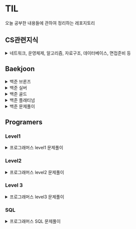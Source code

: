 # TIL
오늘 공부한 내용들에 관하여 정리하는 레포지토리

## CS관련지식
<details>
<summary>네트워크, 운영체제, 알고리즘, 자료구조, 데이터베이스, 면접준비 등 </summary>
<div markdown="1">

- [네트워크](https://github.com/yongjae5717/TIL/blob/main/Computer%20Science/Network/Network.md)
- [운영체제](https://github.com/yongjae5717/TIL/blob/main/Computer%20Science/OS/OS.md)
- [알고리즘](https://github.com/yongjae5717/TIL/blob/main/Computer%20Science/Algorithm/Algorithm.md)
- [자료구조]()
- [데이터베이스]()
- [면접준비]()
</div>
</details>

## Baekjoon
<details>
<summary>백준 브론즈</summary>
<div markdown="1">

- [9093](https://github.com/yongjae5717/TIL/blob/main/Backjoon/bronze_sol/9093.md)
- [13458](https://github.com/yongjae5717/TIL/blob/main/Backjoon/bronze_sol/13458.md)
- [1037](https://github.com/yongjae5717/TIL/blob/main/Backjoon/bronze_sol/1037.md)
- [2869](https://github.com/yongjae5717/TIL/blob/main/Backjoon/bronze_sol/2869.md)
- [2747](https://github.com/yongjae5717/TIL/blob/main/Backjoon/bronze_sol/2747.md)
- [11050](https://github.com/yongjae5717/TIL/blob/main/Backjoon/bronze_sol/11050.md)
- [12833](https://github.com/yongjae5717/TIL/blob/main/Backjoon/bronze_sol/12833.md)
- [24389](https://github.com/yongjae5717/TIL/blob/main/Backjoon/bronze_sol/24389.md)
- [10953](https://github.com/yongjae5717/TIL/blob/main/Backjoon/bronze_sol/10953.md)
- [2587](https://github.com/yongjae5717/TIL/blob/main/Backjoon/bronze_sol/2587.md)
- [25305](https://github.com/yongjae5717/TIL/blob/main/Backjoon/bronze_sol/25305.md)
- [5576](https://github.com/yongjae5717/TIL/blob/main/Backjoon/bronze_sol/5576.md)
- [9076](https://github.com/yongjae5717/TIL/blob/main/Backjoon/bronze_sol/9076.md)
- [6996](https://github.com/yongjae5717/TIL/blob/main/Backjoon/bronze_sol/6996.md)
- [1350](https://github.com/yongjae5717/TIL/blob/main/Backjoon/bronze_sol/1350.md)
- [10821](https://github.com/yongjae5717/TIL/blob/main/Backjoon/bronze_sol/10821.md)
- [10822](https://github.com/yongjae5717/TIL/blob/main/Backjoon/bronze_sol/10822.md)
- [11816](https://github.com/yongjae5717/TIL/blob/main/Backjoon/bronze_sol/11816.md)
- [10769](https://github.com/yongjae5717/TIL/blob/main/Backjoon/bronze_sol/10769.md)
- [12605](https://github.com/yongjae5717/TIL/blob/main/Backjoon/bronze_sol/12605.md)
- [1551](https://github.com/yongjae5717/TIL/blob/main/Backjoon/bronze_sol/1551.md)
- [10823](https://github.com/yongjae5717/TIL/blob/main/Backjoon/bronze_sol/10823.md)
- [8595](https://github.com/yongjae5717/TIL/blob/main/Backjoon/bronze_sol/8595.md)
- [5026](https://github.com/yongjae5717/TIL/blob/main/Backjoon/bronze_sol/5026.md)
- [5698](https://github.com/yongjae5717/TIL/blob/main/Backjoon/bronze_sol/5698.md)
- [25166](https://github.com/yongjae5717/TIL/blob/main/Backjoon/bronze_sol/25166.md)
- [11557](https://github.com/yongjae5717/TIL/blob/main/Backjoon/bronze_sol/11557.md)
- [11005](https://github.com/yongjae5717/TIL/blob/main/Backjoon/bronze_sol/11005.md)
- [2903](https://github.com/yongjae5717/TIL/blob/main/Backjoon/bronze_sol/2903.md)
- [5597](https://github.com/yongjae5717/TIL/blob/main/Backjoon/bronze_sol/5597.md)
- [10810](https://github.com/yongjae5717/TIL/blob/main/Backjoon/bronze_sol/10810.md)
- [10798](https://github.com/yongjae5717/TIL/blob/main/Backjoon/bronze_sol/10798.md)
- [2566](https://github.com/yongjae5717/TIL/blob/main/Backjoon/bronze_sol/2566.md)
- [2738](https://github.com/yongjae5717/TIL/blob/main/Backjoon/bronze_sol/2738.md)
- [10430](https://github.com/yongjae5717/TIL/blob/main/Backjoon/bronze_sol/10430.md)


</div>
</details>


<details>
<summary>백준 실버</summary>
<div markdown="1">

- [10826](https://github.com/yongjae5717/TIL/blob/main/Backjoon/silver_sol/10826.md)
- [13414](https://github.com/yongjae5717/TIL/blob/main/Backjoon/silver_sol/13414.md)
- [1269](https://github.com/yongjae5717/TIL/blob/main/Backjoon/silver_sol/1269.md)
- [10845](https://github.com/yongjae5717/TIL/blob/main/Backjoon/silver_sol/10845.md)
- [2583](https://github.com/yongjae5717/TIL/blob/main/Backjoon/silver_sol/2583.md)
- [6603](https://github.com/yongjae5717/TIL/blob/main/Backjoon/silver_sol/6603.md)
- [1406](https://github.com/yongjae5717/TIL/blob/main/Backjoon/silver_sol/1406.md)
- [14889](https://github.com/yongjae5717/TIL/blob/main/Backjoon/silver_sol/14889.md)
- [1929](https://github.com/yongjae5717/TIL/blob/main/Backjoon/silver_sol/1929.md)
- [2485](https://github.com/yongjae5717/TIL/blob/main/Backjoon/silver_sol/2485.md)
- [2529](https://github.com/yongjae5717/TIL/blob/main/Backjoon/silver_sol/2529.md)
- [2512](https://github.com/yongjae5717/TIL/blob/main/Backjoon/silver_sol/2512.md)
- [2644](https://github.com/yongjae5717/TIL/blob/main/Backjoon/silver_sol/2644.md)
- [2885](https://github.com/yongjae5717/TIL/blob/main/Backjoon/silver_sol/2885.md)
- [20044](https://github.com/yongjae5717/TIL/blob/main/Backjoon/silver_sol/20044.md)
- [2785](https://github.com/yongjae5717/TIL/blob/main/Backjoon/silver_sol/2785.md)
- [11048](https://github.com/yongjae5717/TIL/blob/main/Backjoon/silver_sol/11048.md)
- [1890](https://github.com/yongjae5717/TIL/blob/main/Backjoon/silver_sol/1890.md)
- [1309](https://github.com/yongjae5717/TIL/blob/main/Backjoon/silver_sol/1309.md)
- [11501](https://github.com/yongjae5717/TIL/blob/main/Backjoon/silver_sol/11501.md)
- [2312](https://github.com/yongjae5717/TIL/blob/main/Backjoon/silver_sol/2312.md)
- [1094](https://github.com/yongjae5717/TIL/blob/main/Backjoon/silver_sol/1094.md)
- [2961](https://github.com/yongjae5717/TIL/blob/main/Backjoon/silver_sol/2961.md)
- [1740](https://github.com/yongjae5717/TIL/blob/main/Backjoon/silver_sol/1740.md)
- [14569](https://github.com/yongjae5717/TIL/blob/main/Backjoon/silver_sol/14569.md)
- [4949](https://github.com/yongjae5717/TIL/blob/main/Backjoon/silver_sol/4949.md)
- [14425](https://github.com/yongjae5717/TIL/blob/main/Backjoon/silver_sol/14425.md)
- [17413](https://github.com/yongjae5717/TIL/blob/main/Backjoon/silver_sol/17413.md)
- [1120](https://github.com/yongjae5717/TIL/blob/main/Backjoon/silver_sol/1120.md)
- [11478](https://github.com/yongjae5717/TIL/blob/main/Backjoon/silver_sol/11478.md)
- [5525](https://github.com/yongjae5717/TIL/blob/main/Backjoon/silver_sol/5525.md)
- [5635](https://github.com/yongjae5717/TIL/blob/main/Backjoon/silver_sol/5635.md)
- [4358](https://github.com/yongjae5717/TIL/blob/main/Backjoon/silver_sol/4358.md)
- [1652](https://github.com/yongjae5717/TIL/blob/main/Backjoon/silver_sol/1652.md)
- [11931](https://github.com/yongjae5717/TIL/blob/main/Backjoon/silver_sol/11931.md)
- [8979](https://github.com/yongjae5717/TIL/blob/main/Backjoon/silver_sol/8979.md)
- [1015](https://github.com/yongjae5717/TIL/blob/main/Backjoon/silver_sol/1015.md)
- [1940](https://github.com/yongjae5717/TIL/blob/main/Backjoon/silver_sol/1940.md)
- [2276](https://github.com/yongjae5717/TIL/blob/main/Backjoon/silver_sol/2276.md)
- [5800](https://github.com/yongjae5717/TIL/blob/main/Backjoon/silver_sol/5800.md)
- [2628](https://github.com/yongjae5717/TIL/blob/main/Backjoon/silver_sol/2628.md)
- [1251](https://github.com/yongjae5717/TIL/blob/main/Backjoon/silver_sol/1251.md)
- [7795](https://github.com/yongjae5717/TIL/blob/main/Backjoon/silver_sol/7795.md)
- [24444](https://github.com/yongjae5717/TIL/blob/main/Backjoon/silver_sol/24444.md)
- [18310](https://github.com/yongjae5717/TIL/blob/main/Backjoon/silver_sol/18310.md)
- [15688](https://github.com/yongjae5717/TIL/blob/main/Backjoon/silver_sol/15688.md)
- [1755](https://github.com/yongjae5717/TIL/blob/main/Backjoon/silver_sol/1755.md)
- [24480](https://github.com/yongjae5717/TIL/blob/main/Backjoon/silver_sol/24480.md)
- [1822](https://github.com/yongjae5717/TIL/blob/main/Backjoon/silver_sol/1822.md)
- [2910](https://github.com/yongjae5717/TIL/blob/main/Backjoon/silver_sol/2910.md)
- [14490](https://github.com/yongjae5717/TIL/blob/main/Backjoon/silver_sol/14490.md)
- [4659](https://github.com/yongjae5717/TIL/blob/main/Backjoon/silver_sol/4659.md)
- [1246](https://github.com/yongjae5717/TIL/blob/main/Backjoon/silver_sol/1246.md)
- [17615](https://github.com/yongjae5717/TIL/blob/main/Backjoon/silver_sol/17615.md)
- [9375](https://github.com/yongjae5717/TIL/blob/main/Backjoon/silver_sol/9375.md)
- [1021](https://github.com/yongjae5717/TIL/blob/main/Backjoon/silver_sol/1021.md)
- [2371](https://github.com/yongjae5717/TIL/blob/main/Backjoon/silver_sol/2371.md)
- [20291](https://github.com/yongjae5717/TIL/blob/main/Backjoon/silver_sol/20291.md)
- [2870](https://github.com/yongjae5717/TIL/blob/main/Backjoon/silver_sol/2870.md)
- [9536](https://github.com/yongjae5717/TIL/blob/main/Backjoon/silver_sol/9536.md)
- [3568](https://github.com/yongjae5717/TIL/blob/main/Backjoon/silver_sol/3568.md)
- [9324](https://github.com/yongjae5717/TIL/blob/main/Backjoon/silver_sol/9324.md)
- [11507](https://github.com/yongjae5717/TIL/blob/main/Backjoon/silver_sol/11507.md)
- [22233](https://github.com/yongjae5717/TIL/blob/main/Backjoon/silver_sol/22233.md)
- [1340](https://github.com/yongjae5717/TIL/blob/main/Backjoon/silver_sol/1340.md)
- [5637](https://github.com/yongjae5717/TIL/blob/main/Backjoon/silver_sol/5637.md)
- [3005](https://github.com/yongjae5717/TIL/blob/main/Backjoon/silver_sol/3005.md)
- [15970](https://github.com/yongjae5717/TIL/blob/main/Backjoon/silver_sol/15970.md)
- [1448](https://github.com/yongjae5717/TIL/blob/main/Backjoon/silver_sol/1448.md)
- [2535](https://github.com/yongjae5717/TIL/blob/main/Backjoon/silver_sol/2535.md)
- [14469](https://github.com/yongjae5717/TIL/blob/main/Backjoon/silver_sol/14469.md)
- [2548](https://github.com/yongjae5717/TIL/blob/main/Backjoon/silver_sol/2548.md)
- [2082](https://github.com/yongjae5717/TIL/blob/main/Backjoon/silver_sol/2082.md)
- [5555](https://github.com/yongjae5717/TIL/blob/main/Backjoon/silver_sol/5555.md)
- [1235](https://github.com/yongjae5717/TIL/blob/main/Backjoon/silver_sol/1235.md)
- [25206](https://github.com/yongjae5717/TIL/blob/main/Backjoon/silver_sol/25206.md)
- [2002](https://github.com/yongjae5717/TIL/blob/main/Backjoon/silver_sol/2002.md)
- [11729](https://github.com/yongjae5717/TIL/blob/main/Backjoon/silver_sol/11729.md)
- [11659](https://github.com/yongjae5717/TIL/blob/main/Backjoon/silver_sol/11659.md)
- [9020](https://github.com/yongjae5717/TIL/blob/main/Backjoon/silver_sol/9020.md)
- [2659](https://github.com/yongjae5717/TIL/blob/main/Backjoon/silver_sol/2659.md)
- [9655](https://github.com/yongjae5717/TIL/blob/main/Backjoon/silver_sol/9655.md)
- [16212](https://github.com/yongjae5717/TIL/blob/main/Backjoon/silver_sol/16212.md)
- [9079](https://github.com/yongjae5717/TIL/blob/main/Backjoon/silver_sol/9079.md)
- [11811](https://github.com/yongjae5717/TIL/blob/main/Backjoon/silver_sol/11811.md)
- [1735](https://github.com/yongjae5717/TIL/blob/main/Backjoon/silver_sol/1735.md)
- [7785](https://github.com/yongjae5717/TIL/blob/main/Backjoon/silver_sol/7785.md)
- [2563](https://github.com/yongjae5717/TIL/blob/main/Backjoon/silver_sol/2563.md)

</div>
</details>


<details>
<summary>백준 골드</summary>
<div markdown="1">

- [14719](https://github.com/yongjae5717/TIL/blob/main/Backjoon/gold_sol/14719.md)
- [1062](https://github.com/yongjae5717/TIL/blob/main/Backjoon/gold_sol/1062.md)
- [1525](https://github.com/yongjae5717/TIL/blob/main/Backjoon/gold_sol/1525.md)
- [5430](https://github.com/yongjae5717/TIL/blob/main/Backjoon/gold_sol/5430.md)
- [1644](https://github.com/yongjae5717/TIL/blob/main/Backjoon/gold_sol/1644.md)
- [2661](https://github.com/yongjae5717/TIL/blob/main/Backjoon/gold_sol/2661.md)
- [2110](https://github.com/yongjae5717/TIL/blob/main/Backjoon/gold_sol/2110.md)
- [7569](https://github.com/yongjae5717/TIL/blob/main/Backjoon/gold_sol/7569.md)
- [9576](https://github.com/yongjae5717/TIL/blob/main/Backjoon/gold_sol/9576.md)
- [1461](https://github.com/yongjae5717/TIL/blob/main/Backjoon/gold_sol/1461.md)
- [2225](https://github.com/yongjae5717/TIL/blob/main/Backjoon/gold_sol/2225.md)
- [7453](https://github.com/yongjae5717/TIL/blob/main/Backjoon/gold_sol/7453.md)
- [13904](https://github.com/yongjae5717/TIL/blob/main/Backjoon/gold_sol/13904.md)
- [13164](https://github.com/yongjae5717/TIL/blob/main/Backjoon/gold_sol/13164.md)
- [1766](https://github.com/yongjae5717/TIL/blob/main/Backjoon/gold_sol/1766.md)
- [20210](https://github.com/yongjae5717/TIL/blob/main/Backjoon/gold_sol/20210.md)
- [21939](https://github.com/yongjae5717/TIL/blob/main/Backjoon/gold_sol/21939.md)

</div>
</details>

<details>
<summary>백준 플래티넘</summary>
<div markdown="1">

- [2887](https://github.com/yongjae5717/TIL/blob/main/Backjoon/platinum_sol/2887.md)

</div>
</details>

<details>
<summary>백준 문제풀이</summary>
<div markdown="1">

- [BFS & DFS](https://github.com/yongjae5717/TIL/tree/main/Backjoon/BFS%20%26%20DFS)
- [백트래킹](https://github.com/yongjae5717/TIL/tree/main/Backjoon/backTracking)
- [비트마스킹](https://github.com/yongjae5717/TIL/tree/main/Backjoon/bitMasking)
- [완전탐색](https://github.com/yongjae5717/TIL/tree/main/Backjoon/bruteForce)
- [다이나믹 프로그래밍](https://github.com/yongjae5717/TIL/tree/main/Backjoon/dp)
- [힙](https://github.com/yongjae5717/TIL/tree/main/Backjoon/heap)
- [구현](https://github.com/yongjae5717/TIL/tree/main/Backjoon/implementation)
- [누적합](https://github.com/yongjae5717/TIL/tree/main/Backjoon/sum)
- [투포인터](https://github.com/yongjae5717/TIL/tree/main/Backjoon/twoPointer)
- [자료구조](https://github.com/yongjae5717/TIL/tree/main/Backjoon/Data_Structure)
- [이분탐색](https://github.com/yongjae5717/TIL/tree/main/Backjoon/binarySearch)
- [탐욕법](https://github.com/yongjae5717/TIL/tree/main/Backjoon/greedy)
- [수학](https://github.com/yongjae5717/TIL/tree/main/Backjoon/math)

</div>
</details>

## Programers
### Level1
<details>
<summary>프로그래머스 level1 문제풀이</summary>
<div markdown="1">

- [[카카오 인턴] 키패드 누르기](https://github.com/yongjae5717/TIL/blob/main/Programers/level1_sol/%5B카카오%20인턴%5D%20키패드%20누르기.md)
- [다트게임](https://github.com/yongjae5717/TIL/blob/main/Programers/level1_sol/다트게임.md)
- [로또의 최고 순위와 최저 순위](https://github.com/yongjae5717/TIL/blob/main/Programers/level1_sol/로또의%20최고%20순위와%20최저%20순위.md)
- [성격유형 검사하기](https://github.com/yongjae5717/TIL/blob/main/Programers/level1_sol/성격유형%20검사하기.md)
- [소수만들기](https://github.com/yongjae5717/TIL/blob/main/Programers/level1_sol/소수만들기.md)
- [숫자 짝꿍](https://github.com/yongjae5717/TIL/blob/main/Programers/level1_sol/숫자%20짝꿍.md)
- [신고 결과 받기](https://github.com/yongjae5717/TIL/blob/main/Programers/level1_sol/신고%20결과%20받기.md)
- [신규 아이디 추천](https://github.com/yongjae5717/TIL/blob/main/Programers/level1_sol/신규%20아이디%20추천.md)
- [실패율](https://github.com/yongjae5717/TIL/blob/main/Programers/level1_sol/실패율.md)
- [완주하지 못한 선수](https://github.com/yongjae5717/TIL/blob/main/Programers/level1_sol/완주하지%20못한%20선수.md)
- [체육복](https://github.com/yongjae5717/TIL/blob/main/Programers/level1_sol/체육복.md)
- [크레인 인형뽑기 게임](https://github.com/yongjae5717/TIL/blob/main/Programers/level1_sol/크레인%20인형뽑기%20게임.md)
- [삼총사](https://github.com/yongjae5717/TIL/blob/main/Programers/level1_sol/삼총사.md)
- [옹알이](https://github.com/yongjae5717/TIL/blob/main/Programers/level1_sol/옹알이.md)
- [햄버거 만들기](https://github.com/yongjae5717/TIL/blob/main/Programers/level1_sol/햄버거만들기.md)
- [푸드 파이트 대회](https://github.com/yongjae5717/TIL/blob/main/Programers/level1_sol/푸드파이트대회.md)
- [과일 장수](https://github.com/yongjae5717/TIL/blob/main/Programers/level1_sol/과일장수.md)
- [문자열 나누기](https://github.com/yongjae5717/TIL/blob/main/Programers/level1_sol/문자열나누기.md)
- [가장 가까운 같은 글자](https://github.com/yongjae5717/TIL/blob/main/Programers/level1_sol/가장가까운같은글자.md)
- [크기가 작은 부분문자열](https://github.com/yongjae5717/TIL/blob/main/Programers/level1_sol/크기가작은부분문자열.md)
- [명예의 전당(1)](https://github.com/yongjae5717/TIL/blob/main/Programers/level1_sol/명예의전당1.md)
- [카드 뭉치](https://github.com/yongjae5717/TIL/blob/main/Programers/level1_sol/카드뭉치.md)
- [둘만의 암호](https://github.com/yongjae5717/TIL/blob/main/Programers/level1_sol/둘만의암호.md)
- [개인정보 수집 유효기간](https://github.com/yongjae5717/TIL/blob/main/Programers/level1_sol/개인정보수집유효기간.md)

</div>
</details>

### Level2
<details>
<summary>프로그래머스 level2 문제풀이</summary>
<div markdown="1">

- [[1차]캐시](https://github.com/yongjae5717/TIL/blob/main/Programers/level2_sol/%5B1차%5D캐시.md)
- [H-Index](https://github.com/yongjae5717/TIL/blob/main/Programers/level2_sol/H-Index.md)
- [N^2 배열 자르기](https://github.com/yongjae5717/TIL/blob/main/Programers/level2_sol/n%5E2%20배열%20자르기.md)
- [N개의 최소공배수](https://github.com/yongjae5717/TIL/blob/main/Programers/level2_sol/N개의%20최소공배수.md)
- [괄호 회전하기](https://github.com/yongjae5717/TIL/blob/main/Programers/level2_sol/괄호%20회전하기.md)
- [구명보트](https://github.com/yongjae5717/TIL/blob/main/Programers/level2_sol/구명보트.md)
- [기능개발](https://github.com/yongjae5717/TIL/blob/main/Programers/level2_sol/기능개발.md)
- [다음 큰 숫자](https://github.com/yongjae5717/TIL/blob/main/Programers/level2_sol/다음%20큰%20숫자.md)
- [멀리뛰기](https://github.com/yongjae5717/TIL/blob/main/Programers/level2_sol/멀리%20뛰기.md)
- [숫자의 표현](https://github.com/yongjae5717/TIL/blob/main/Programers/level2_sol/숫자의%20표현.md)
- [영어 끝말잇기](https://github.com/yongjae5717/TIL/blob/main/Programers/level2_sol/영어%20끝말잇기.md)
- [예상 대진표](https://github.com/yongjae5717/TIL/blob/main/Programers/level2_sol/예상%20대진표.md)
- [오픈 채팅방](https://github.com/yongjae5717/TIL/blob/main/Programers/level2_sol/오픈채팅방.md)
- [올바른 괄호](https://github.com/yongjae5717/TIL/blob/main/Programers/level2_sol/올바른%20괄호.md)
- [위장](https://github.com/yongjae5717/TIL/blob/main/Programers/level2_sol/위장.md)
- [이진 변환 반복하기](https://github.com/yongjae5717/TIL/blob/main/Programers/level2_sol/이진%20변환%20반복하기.md)
- [전화번호 목록](https://github.com/yongjae5717/TIL/blob/main/Programers/level2_sol/전화번호%20목록.md)
- [점프와 순간 이동](https://github.com/yongjae5717/TIL/blob/main/Programers/level2_sol/점프와%20순간%20이동.md)
- [주식가격](https://github.com/yongjae5717/TIL/blob/main/Programers/level2_sol/주식가격.md)
- [짝지어 제거하기](https://github.com/yongjae5717/TIL/blob/main/Programers/level2_sol/짝지어%20제거하기.md)
- [최솟값 만들기](https://github.com/yongjae5717/TIL/blob/main/Programers/level2_sol/최솟값%20만들기.md)
- [카펫](https://github.com/yongjae5717/TIL/blob/main/Programers/level2_sol/카펫.md)
- [튜플](https://github.com/yongjae5717/TIL/blob/main/Programers/level2_sol/튜플.md)
- [프린터](https://github.com/yongjae5717/TIL/blob/main/Programers/level2_sol/프린터.md)
- [피보나치 수](https://github.com/yongjae5717/TIL/blob/main/Programers/level2_sol/피보나치%20수.md)
- [행렬의 곱셈](https://github.com/yongjae5717/TIL/blob/main/Programers/level2_sol/행렬의%20곱셈.md)
- [혼자 놀기의 달인](https://github.com/yongjae5717/TIL/blob/main/Programers/level2_sol/혼자%20놀기의%20달인.md)
- [타겟 넘버](https://github.com/yongjae5717/TIL/blob/main/Programers/level2_sol/타겟%20넘버.md)
- [두 큐 합 같게 만들기](https://github.com/yongjae5717/TIL/blob/main/Programers/level2_sol/두%20큐%20합%20같게%20만들기.md)
- [더 맵게](https://github.com/yongjae5717/TIL/blob/main/Programers/level2_sol/더맵게.md)
- [피로도](https://github.com/yongjae5717/TIL/blob/main/Programers/level2_sol/피로도.md)
- [[1차]뉴스 클러스터링](https://github.com/yongjae5717/TIL/blob/main/Programers/level2_sol/%5B1차%5D뉴스%20클러스터링.md)
- [k진수에서 소수 개수 구하기](https://github.com/yongjae5717/TIL/blob/main/Programers/level2_sol/k진수에서%20소수%20개수%20구하기.md)
- [주차 요금 계산](https://github.com/yongjae5717/TIL/blob/main/Programers/level2_sol/주차%20요금%20계산.md)
- [[3차]압축](https://github.com/yongjae5717/TIL/blob/main/Programers/level2_sol/%5B3차%5D압축.md)
- [[1차]프렌즈4블록](https://github.com/yongjae5717/TIL/blob/main/Programers/level2_sol/%5B1차%5D프렌즈4블록.md)
- [[3차]n진수 게임](https://github.com/yongjae5717/TIL/blob/main/Programers/level2_sol/%5B3차%5Dn진수%20게임.md)
- [땅따먹기](https://github.com/yongjae5717/TIL/blob/main/Programers/level2_sol/땅따먹기.md)
- [연속 부분 수열 합의 개수](https://github.com/yongjae5717/TIL/blob/main/Programers/level2_sol/연속%20부분%20수열%20합의%20개수.md)
- [스킬트리](https://github.com/yongjae5717/TIL/blob/main/Programers/level2_sol/스킬트리.md)
- [방문 길이](https://github.com/yongjae5717/TIL/blob/main/Programers/level2_sol/방문길이.md)
- [[3차]파일명 정렬](https://github.com/yongjae5717/TIL/blob/main/Programers/level2_sol/%5B3차%5D파일명%20정렬.md)
- [모음 사전](https://github.com/yongjae5717/TIL/blob/main/Programers/level2_sol/모음사전.md)
- [게임 맵 최단거리](https://github.com/yongjae5717/TIL/blob/main/Programers/level2_sol/게임맵최단거리.md)
- [다리를 지나는 트럭](https://github.com/yongjae5717/TIL/blob/main/Programers/level2_sol/다리를지나는트럭.md)
- [2 x n 타일링](https://github.com/yongjae5717/TIL/blob/main/Programers/level2_sol/2xn타일링.md)
- [할인행사](https://github.com/yongjae5717/TIL/blob/main/Programers/level2_sol/할인행사.md)
- [2개 이하로 다른 비트](https://github.com/yongjae5717/TIL/blob/main/Programers/level2_sol/2개이하로다른비트.md)
- [소수 찾기](https://github.com/yongjae5717/TIL/blob/main/Programers/level2_sol/소수찾기.md)
- [쿼드압축 후 개수 세기](https://github.com/yongjae5717/TIL/blob/main/Programers/level2_sol/쿼드압축후개수세기.md)
- [귤 고르기](https://github.com/yongjae5717/TIL/blob/main/Programers/level2_sol/귤고르기.md)
- [줄 서는 방법](https://github.com/yongjae5717/TIL/blob/main/Programers/level2_sol/줄서는방법.md)
- [124 나라의 숫자](https://github.com/yongjae5717/TIL/blob/main/Programers/level2_sol/124나라의숫자.md)
- [점 찍기](https://github.com/yongjae5717/TIL/blob/main/Programers/level2_sol/점찍기.md)
- [삼각 달팽이](https://github.com/yongjae5717/TIL/blob/main/Programers/level2_sol/삼각달팽이.md)
- [메뉴 리뉴얼](https://github.com/yongjae5717/TIL/blob/main/Programers/level2_sol/메뉴리뉴얼.md)
- [롤케이크 만들기](https://github.com/yongjae5717/TIL/blob/main/Programers/level2_sol/롤케이크만들기.md)
- [뒤에 있는 큰 수 찾기](https://github.com/yongjae5717/TIL/blob/main/Programers/level2_sol/뒤에있는큰수찾기.md)
- [숫자 변환하기](https://github.com/yongjae5717/TIL/blob/main/Programers/level2_sol/숫자변환하기.md)
- [행렬 테두리 회전하기](https://github.com/yongjae5717/TIL/blob/main/Programers/level2_sol/행렬테두리회전하기.md)

</div>
</details>

### Level 3
<details>
<summary>프로그래머스 level3 문제풀이</summary>
<div markdown="1">

- [야근 지수](https://github.com/yongjae5717/TIL/blob/main/Programers/level3_sol/야근%20지수.md)
- [정수 삼각형](https://github.com/yongjae5717/TIL/blob/main/Programers/level3_sol/정수삼각형.md)
- [최고의 집합](https://github.com/yongjae5717/TIL/blob/main/Programers/level3_sol/최고의집합.md)
- [이중우선순위큐](https://github.com/yongjae5717/TIL/blob/main/Programers/level3_sol/이중우선순위큐.md)
- [단속카메라](https://github.com/yongjae5717/TIL/blob/main/Programers/level3_sol/단속카메라.md)
- [네트워크](https://github.com/yongjae5717/TIL/blob/main/Programers/level3_sol/네트워크.md)
- [단어 변환](https://github.com/yongjae5717/TIL/blob/main/Programers/level3_sol/단어변환.md)
- [등굣길](https://github.com/yongjae5717/TIL/blob/main/Programers/level3_sol/등굣길.md)
- [베스트앨범](https://github.com/yongjae5717/TIL/blob/main/Programers/level3_sol/베스트앨범.md)
- [숫자 게임](https://github.com/yongjae5717/TIL/blob/main/Programers/level3_sol/숫자게임.md)
- [기지국 설치](https://github.com/yongjae5717/TIL/blob/main/Programers/level3_sol/기지국설치.md)
- [불량 사용자](https://github.com/yongjae5717/TIL/blob/main/Programers/level3_sol/불량사용자.md)
- [[카카오 인턴] 보석 쇼핑](https://github.com/yongjae5717/TIL/blob/main/Programers/level3_sol/보석쇼핑.md)
- [가장 먼 노드](https://github.com/yongjae5717/TIL/blob/main/Programers/level3_sol/가장먼노드.md)
- [섬 연결하기](https://github.com/yongjae5717/TIL/blob/main/Programers/level3_sol/섬연결하기.md)

</div>
</details>

### SQL
<details>
<summary>프로그래머스 SQL 문제풀이</summary>
<div markdown="1">

- [가격이 제일 비싼 식품의 정보 출력하기](https://github.com/yongjae5717/TIL/blob/main/Programers/sql/level1-2/가격이%20제일%20비싼%20식품의%20정보%20출력하기.md)
- [고양이와 개는 몇 마리 있을까](https://github.com/yongjae5717/TIL/blob/main/Programers/sql/level1-2/고양이와%20개는%20몇%20마리%20있을까.md)
- [동명 동물 수 찾기](https://github.com/yongjae5717/TIL/blob/main/Programers/sql/level1-2/동명%20동물%20수%20찾기.md)
- [동물 수 구하기](https://github.com/yongjae5717/TIL/blob/main/Programers/sql/level1-2/동물%20수%20구하기.md)
- [상위 n개 레코드](https://github.com/yongjae5717/TIL/blob/main/Programers/sql/level1-2/상위%20n개%20레코드.md)
- [식품분류별 가장 비싼 식품의 정보 조회하기](https://github.com/yongjae5717/TIL/blob/main/Programers/sql/level1-2/식품분류별%20가장%20비싼%20식품의%20정보%20조회하기.md)
- [어린 동물 찾기](https://github.com/yongjae5717/TIL/blob/main/Programers/sql/level1-2/어린%20동물%20찾기.md)
- [여러 기준으로 정렬하기](https://github.com/yongjae5717/TIL/blob/main/Programers/sql/level1-2/여러%20기준으로%20정렬하기.md)
- [이름이 있는 동물의 아이디](https://github.com/yongjae5717/TIL/blob/main/Programers/sql/level1-2/이름이%20있는%20동물의%20아이디.md)
- [중복 제거하기](https://github.com/yongjae5717/TIL/blob/main/Programers/sql/level1-2/중복%20제거하기.md)
- [최댓값 구하기](https://github.com/yongjae5717/TIL/blob/main/Programers/sql/level1-2/최댓값%20구하기.md)
- [최솟값 구하기](https://github.com/yongjae5717/TIL/blob/main/Programers/sql/level1-2/최솟값%20구하기.md)
- [가장 비싼 상품 구하기](https://github.com/yongjae5717/TIL/blob/main/Programers/sql/level1-2/가장%20비싼%20상품%20구하기.md)
- [강원도에 위치한 생산공장 목록 출력하기](https://github.com/yongjae5717/TIL/blob/main/Programers/sql/level1-2/강원도에%20위치한%20생산공장%20목록%20출력하기.md)
- [경기도에 위치한 식품창고 목록 출력하기](https://github.com/yongjae5717/TIL/blob/main/Programers/sql/level1-2/경기도에%20위치한%20식품창고%20목록%20출력하기.md)
- [나이 정보가 없는 회원 수 구하기](https://github.com/yongjae5717/TIL/blob/main/Programers/sql/level1-2/나이%20정보가%20없는%20회원%20수%20구하기.md)
- [동물의 아이디와 이름](https://github.com/yongjae5717/TIL/blob/main/Programers/sql/level1-2/동물의%20아이디와%20이름.md)
- [모든 레코드 조회하기](https://github.com/yongjae5717/TIL/blob/main/Programers/sql/level1-2/모든%20레코드%20조회하기.md)
- [아픈 동물 찾기](https://github.com/yongjae5717/TIL/blob/main/Programers/sql/level1-2/아픈%20동물%20찾기.md)
- [역순 정렬하기](https://github.com/yongjae5717/TIL/blob/main/Programers/sql/level1-2/역순%20정렬하기.md)
- [이름이 없는 동물의 아이디](https://github.com/yongjae5717/TIL/blob/main/Programers/sql/level1-2/이름이%20없는%20동물의%20아이디.md)
- [조건에 맞는 회원수 구하기](https://github.com/yongjae5717/TIL/blob/main/Programers/sql/level1-2/조건에%20맞는%20회원수%20구하기.md)
- [DATETIME에서 DATE로 형 변환](https://github.com/yongjae5717/TIL/blob/main/Programers/sql/level1-2/DATETIME에서%20DATE로%20형%20변환.md)
- [NULL 처리하기](https://github.com/yongjae5717/TIL/blob/main/Programers/sql/level1-2/NULL%20처리하기.md)
- [이름에 el이 들어가는 동물 찾기](https://github.com/yongjae5717/TIL/blob/main/Programers/sql/level1-2/이름에%20el이%20들어가는%20동물%20찾기.md)
- [중성화 여부 파악하기](https://github.com/yongjae5717/TIL/blob/main/Programers/sql/level1-2/중성화%20여부%20파악하기.md)
- [입양시각 구하기](https://github.com/yongjae5717/TIL/blob/main/Programers/sql/level1-2/입양시각구하기.md)
</div>
</details>
